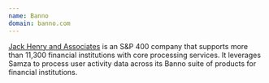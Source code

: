 ```yaml
---
name: Banno
domain: banno.com
---
```

<!--
   Licensed to the Apache Software Foundation (ASF) under one or more
   contributor license agreements.  See the NOTICE file distributed with
   this work for additional information regarding copyright ownership.
   The ASF licenses this file to You under the Apache License, Version 2.0
   (the "License"); you may not use this file except in compliance with
   the License.  You may obtain a copy of the License at

       http://www.apache.org/licenses/LICENSE-2.0

   Unless required by applicable law or agreed to in writing, software
   distributed under the License is distributed on an "AS IS" BASIS,
   WITHOUT WARRANTIES OR CONDITIONS OF ANY KIND, either express or implied.
   See the License for the specific language governing permissions and
   limitations under the License.
-->

<a class="external-link" href="www.banno.com" rel="nofollow">Jack Henry and Associates</a>  is an S&P 400 company that supports more than 11,300 financial institutions with core processing services. It leverages Samza to process user activity data across its Banno suite of products for financial institutions.